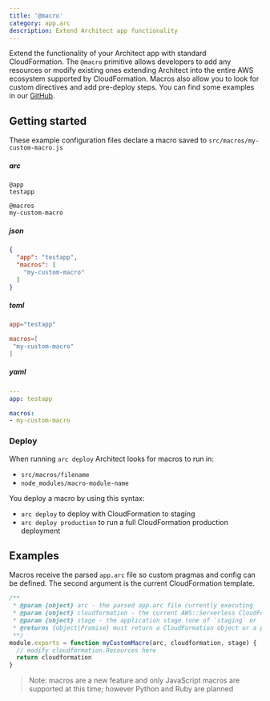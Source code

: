 ```yaml
---
title: '@macro'
category: app.arc
description: Extend Architect app functionality
---
```


Extend the functionality of your Architect app with standard CloudFormation. The `@macro` primitive allows developers to add any resources or modify existing ones extending Architect into the entire AWS ecosystem supported by CloudFormation. Macros also allow you to look for custom directives and add pre-deploy steps. You can find some examples in our [GitHub](https://github.com/architect/?q=macro-&type=source).

## Getting started

These example configuration files declare a macro saved to `src/macros/my-custom-macro.js`

<arc-viewer default-tab=arc>
<div slot=contents>

<arc-tab label=arc>
<h5>arc</h5>
<div slot=content>

```arc
@app
testapp

@macros
my-custom-macro
```
</div>
</arc-tab>

<arc-tab label=json>
<h5>json</h5>
<div slot=content>

```json
{
  "app": "testapp",
  "macros": [
    "my-custom-macro"
  ]
}
```
</div>
</arc-tab>

<arc-tab label=toml>
<h5>toml</h5>
<div slot=content>

```toml
app="testapp"

macros=[
 "my-custom-macro"
]

```
</div>
</arc-tab>

<arc-tab label=yaml>
<h5>yaml</h5>
<div slot=content>

```yaml
---
app: testapp

macros:
- my-custom-macro
```
</div>
</arc-tab>

</div>
</arc-viewer>

### Deploy

When running `arc deploy` Architect looks for macros to run in:

- `src/macros/filename`
- `node_modules/macro-module-name`

You deploy a macro by using this syntax:

- `arc deploy` to deploy with CloudFormation to staging
- `arc deploy production` to run a full CloudFormation production deployment

## Examples

Macros receive the parsed `app.arc` file so custom pragmas and config can be defined. The second argument is the current CloudFormation template.

```javascript
/**
 * @param {object} arc - the parsed app.arc file currently executing
 * @param {object} cloudformation - the current AWS::Serverless CloudFormation template
 * @param {object} stage - the application stage (one of `staging` or `production`)
 * @returns {object|Promise} must return a CloudFormation object or a promise for a CloudFormation object
 **/
module.exports = function myCustomMacro(arc, cloudformation, stage) {
  // modify cloudformation.Resources here
  return cloudformation
}
```
> Note: macros are a new feature and only JavaScript macros are supported at this time; however Python and Ruby are planned
